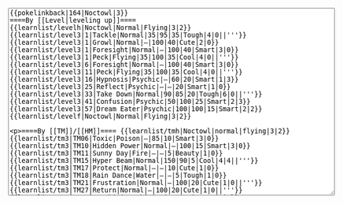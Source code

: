 </p><textarea readonly="" accesskey="," id="wpTextbox1" cols="80" rows="25" style="" class="mw-editfont-monospace" lang="en" dir="ltr" name="wpTextbox1">{{pokelinkback|164|Noctowl|3}}
====By [[Level|leveling up]]====
{{learnlist/levelh|Noctowl|Normal|Flying|3|2}}
{{learnlist/level3|1|Tackle|Normal|35|95|35|Tough|4|0||'''}}
{{learnlist/level3|1|Growl|Normal|—|100|40|Cute|2|0}}
{{learnlist/level3|1|Foresight|Normal|—|100|40|Smart|3|0}}
{{learnlist/level3|1|Peck|Flying|35|100|35|Cool|4|0||'''}}
{{learnlist/level3|6|Foresight|Normal|—|100|40|Smart|3|0}}
{{learnlist/level3|11|Peck|Flying|35|100|35|Cool|4|0||'''}}
{{learnlist/level3|16|Hypnosis|Psychic|—|60|20|Smart|1|3}}
{{learnlist/level3|25|Reflect|Psychic|—|—|20|Smart|1|0}}
{{learnlist/level3|33|Take Down|Normal|90|85|20|Tough|6|0||'''}}
{{learnlist/level3|41|Confusion|Psychic|50|100|25|Smart|2|3}}
{{learnlist/level3|57|Dream Eater|Psychic|100|100|15|Smart|2|2}}
{{learnlist/levelf|Noctowl|Normal|Flying|3|2}}

====By [[TM]]/[[HM]]====
{{learnlist/tmh|Noctowl|normal|flying|3|2}}
{{learnlist/tm3|TM06|Toxic|Poison|—|85|10|Smart|3|0}}
{{learnlist/tm3|TM10|Hidden Power|Normal|—|100|15|Smart|3|0}}
{{learnlist/tm3|TM11|Sunny Day|Fire|—|—|5|Beauty|1|0}}
{{learnlist/tm3|TM15|Hyper Beam|Normal|150|90|5|Cool|4|4||'''}}
{{learnlist/tm3|TM17|Protect|Normal|—|—|10|Cute|1|0}}
{{learnlist/tm3|TM18|Rain Dance|Water|—|—|5|Tough|1|0}}
{{learnlist/tm3|TM21|Frustration|Normal|—|100|20|Cute|1|0||'''}}
{{learnlist/tm3|TM27|Return|Normal|—|100|20|Cute|1|0||'''}}
{{learnlist/tm3|TM29|Psychic|Psychic|90|100|10|Smart|1|3}}
{{learnlist/tm3|TM30|Shadow Ball|Ghost|80|100|15|Smart|3|0}}
{{learnlist/tm3|TM32|Double Team|Normal|—|—|15|Cool|2|0}}
{{learnlist/tm3|TM33|Reflect|Psychic|—|—|20|Smart|1|0}}
{{learnlist/tm3|TM40|Aerial Ace|Flying|60|—|20|Cool|2|0||'''}}
{{learnlist/tm3|TM42|Facade|Normal|70|100|20|Cute|2|0||'''}}
{{learnlist/tm3|TM43|Secret Power|Normal|70|100|20|Smart|1|0||'''}}
{{learnlist/tm3|TM44|Rest|Psychic|—|—|10|Cute|2|0}}
{{learnlist/tm3|TM45|Attract|Normal|—|100|15|Cute|2|0}}
{{learnlist/tm3|TM46|Thief|Dark|40|100|10|Tough|1|0}}
{{learnlist/tm3|TM47|Steel Wing|Steel|70|90|25|Cool|2|0}}
{{learnlist/tm3|HM02|Fly|Flying|70|95|15|Smart|1|0||'''}}
{{learnlist/tm3|HM05|Flash|Normal|—|70|20|Beauty|3|0}}
{{learnlist/tmf|Noctowl|normal|flying|3|2}}

====By {{pkmn|breeding}}====
{{learnlist/breedh|Noctowl|normal|flying|3|2}}
{{learnlist/breed3|{{MSP/3|198|Murkrow}}|Faint Attack|Dark|60|—|20|Smart|2|0}}
{{learnlist/breed3|{{MSP/3|016|Pidgey}}{{MSP/3|017|Pidgeotto}}{{MSP/3|018|Pidgeot}}|FeatherDance|Flying|—|100|15|Beauty|2|0}}
{{learnlist/breed3|{{MSP/3|016|Pidgey}}{{MSP/3|017|Pidgeotto}}{{MSP/3|018|Pidgeot}}{{MSP/3|021|Spearow}}{{MSP/3|022|Fearow}}|Mirror Move|Flying|—|—|20|Smart|1|0}}
{{learnlist/breed3|{{MSP/3|334|Altaria}}|Sky Attack|Flying|140|90|5|Cool|3|0||'''}}
{{learnlist/breed3|{{MSP/3|041|Zubat}}{{MSP/3|042|Golbat}}{{MSP/3|169|Crobat}}{{MSP/3|142|Aerodactyl}}{{MSP/3|278|Wingull}}{{MSP/3|279|Pelipper}}|Supersonic|Normal|—|55|20|Smart|3|0}}
{{learnlist/breed3|{{MSP/3|016|Pidgey}}{{MSP/3|017|Pidgeotto}}{{MSP/3|018|Pidgeot}}|Whirlwind|Normal|—|100|20|Smart|3|0}}
{{learnlist/breed3|{{MSP/3|016|Pidgey}}{{MSP/3|017|Pidgeotto}}{{MSP/3|018|Pidgeot}}{{MSP/3|041|Zubat}}{{MSP/3|042|Golbat}}{{MSP/3|169|Crobat}}&lt;br>{{MSP/3|142|Aerodactyl}}{{MSP/3|198|Murkrow}}{{MSP/3|276|Taillow}}{{MSP/3|277|Swellow}}{{MSP/3|278|Wingull}}{{MSP/3|279|Pelipper}}|Wing Attack|Flying|60|100|35|Cool|2|0||'''}}
{{learnlist/breedf|Noctowl|normal|flying|3|2}}

====By [[Move Tutor|tutoring]]====
{{learnlist/tutorh|Noctowl|normal|flying|3|2}}
{{learnlist/tutor3|Double-Edge|Normal|120|100|15|Tough|6|0||'''|yes|yes|yes}}
{{learnlist/tutor3|Dream Eater|Psychic|100|100|15|Smart|2|2|||yes|yes|yes}}
{{learnlist/tutor3|Endure|Normal|—|—|10|Tough|2|0|||no|yes|no}}
{{learnlist/tutor3|Mimic|Normal|—|—|10|Cute|1|0|||yes|yes|yes}}
{{learnlist/tutor3|Mud-Slap|Ground|20|100|10|Cute|2|1|||no|yes|no}}
{{learnlist/tutor3|Nightmare|Ghost|—|—|15|Smart|1|3|||no|no|yes}}
{{learnlist/tutor3|Sky Attack|Flying|140|90|5|Cool|3|0||'''|no|no|yes}}
{{learnlist/tutor3|Sleep Talk|Normal|—|—|10|Cute|3|0|||no|yes|no}}
{{learnlist/tutor3|Snore|Normal|40|100|15|Cute|4|0||'''|no|yes|no}}
{{learnlist/tutor3|Substitute|Normal|—|—|10|Smart|2|0|||yes|yes|yes}}
{{learnlist/tutor3|Swagger|Normal|—|90|15|Cute|2|0|||no|yes|yes}}
{{learnlist/tutor3|Swift|Normal|60|—|20|Cool|2|0||'''|no|yes|no}}
{{learnlist/tutorf|Noctowl|normal|flying|3|2}}

====By a prior [[evolution]]====
{{Learnlist/prevoh|Noctowl|Normal|Flying|3|2}}
{{Learnlist/prevo3null}}
{{Learnlist/prevof|Noctowl|Normal|Flying|3|2}}

====Special moves====
{{Shadow moves|164|30|Shadow Rush|--|--|--|Steel Wing|Steel|Hypnosis|Psychic|Reflect|Psychic|Fly|Flying|Colo|normal|flying}}

[[it:Noctowl/Mosse apprese in terza generazione]]
[[zh:猫头夜鹰/第三世代招式表]]
